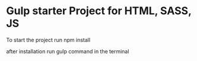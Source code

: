 # Gulp starter Project for HTML, SASS, JS 

To start the project run npm install

after installation run gulp command in the terminal